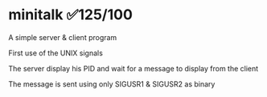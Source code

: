 # minitalk ✅125/100
A simple server & client program

First use of the UNIX signals

The server display his PID and wait for a message to display from the client

The message is sent using only SIGUSR1 & SIGUSR2 as binary

